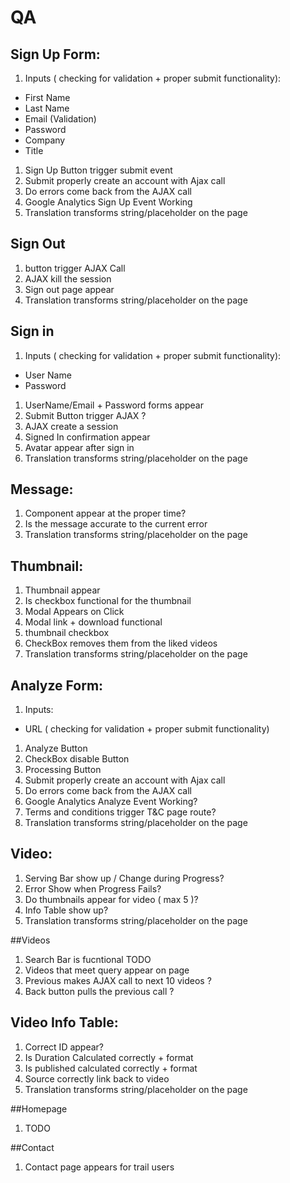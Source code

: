 # QA

## Sign Up Form: 
1. Inputs ( checking for validation + proper submit functionality): 
  * First Name 
  * Last Name 
  * Email (Validation)  
  * Password 
  * Company 
  * Title 
1. Sign Up Button trigger submit event
1. Submit properly create an account with Ajax call
1. Do errors come back from the AJAX call
1. Google Analytics Sign Up Event Working
1. Translation transforms string/placeholder on the page

## Sign Out 
1. button trigger AJAX Call
1. AJAX kill the session
1. Sign out page appear 
1. Translation transforms string/placeholder on the page

## Sign in 
1. Inputs ( checking for validation + proper submit functionality): 
  * User Name 
  * Password 
1. UserName/Email + Password forms appear 
1. Submit Button trigger AJAX ? 
1. AJAX create a session
1. Signed In confirmation appear 
1. Avatar appear after sign in 
1. Translation transforms string/placeholder on the page

## Message:
1. Component appear at the proper time? 
1. Is the message accurate to the current error
1. Translation transforms string/placeholder on the page

## Thumbnail: 
1. Thumbnail appear
1. Is checkbox functional for the thumbnail
1. Modal Appears on Click 
1. Modal link + download functional 
1. thumbnail checkbox 
1. CheckBox removes them from the liked videos  
1. Translation transforms string/placeholder on the page

## Analyze Form: 
1. Inputs: 
  * URL ( checking for validation + proper submit functionality)
1. Analyze Button
1. CheckBox disable Button
1. Processing Button
1. Submit properly create an account with Ajax call
1. Do errors come back from the AJAX call
1. Google Analytics Analyze Event Working?
1. Terms and conditions trigger T&C page route?
1. Translation transforms string/placeholder on the page

## Video:
1. Serving Bar show up / Change during Progress?
1. Error Show when Progress Fails?
1. Do thumbnails appear for video ( max 5 )? 
1. Info Table show up?
1. Translation transforms string/placeholder on the page

##Videos 
1. Search Bar is fucntional TODO 
1. Videos that meet query appear on page 
1. Previous makes AJAX call to next 10 videos ?
1. Back button pulls the previous call ? 

## Video Info Table: 
1. Correct ID appear?
1. Is Duration Calculated correctly + format 
1. Is published calculated correctly + format 
1. Source correctly link back to video 
1. Translation transforms string/placeholder on the page

##Homepage 
1. TODO

##Contact 
1. Contact page appears for trail users 


